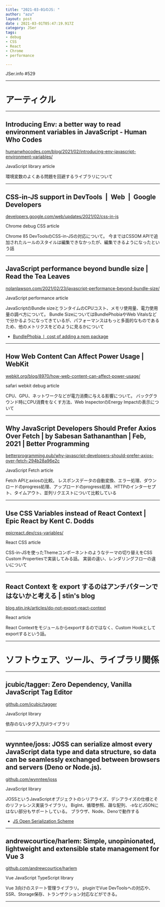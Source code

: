```yaml
---
title: "2021-03-01のJS: "
author: "azu"
layout: post
date : 2021-03-01T05:47:19.917Z
category: JSer
tags:
- debug
- CSS
- React
- Chrome
- performance

---
```


JSer.info #529

----

<h1 class="site-genre">アーティクル</h1>

----

## Introducing Env: a better way to read environment variables in JavaScript - Human Who Codes
[humanwhocodes.com/blog/2021/02/introducing-env-javascript-environment-variables/](https://humanwhocodes.com/blog/2021/02/introducing-env-javascript-environment-variables/ "Introducing Env: a better way to read environment variables in JavaScript - Human Who Codes")
<p class="jser-tags jser-tag-icon"><span class="jser-tag">JavaScript</span> <span class="jser-tag">library</span> <span class="jser-tag">article</span></p>

環境変数のよくある問題を回避するライブラリについて


----

## CSS-in-JS support in DevTools  |  Web  |  Google Developers
[developers.google.com/web/updates/2021/02/css-in-js](https://developers.google.com/web/updates/2021/02/css-in-js "CSS-in-JS support in DevTools  |  Web  |  Google Developers")
<p class="jser-tags jser-tag-icon"><span class="jser-tag">Chrome</span> <span class="jser-tag">debug</span> <span class="jser-tag">CSS</span> <span class="jser-tag">article</span></p>

Chrome 85 DevToolsのCSS-in-JSの対応について。
今まではCSSOM APIで追加されたルールのスタイルは編集できなかったが、編集できるようになったという話


----

## JavaScript performance beyond bundle size | Read the Tea Leaves
[nolanlawson.com/2021/02/23/javascript-performance-beyond-bundle-size/](https://nolanlawson.com/2021/02/23/javascript-performance-beyond-bundle-size/ "JavaScript performance beyond bundle size | Read the Tea Leaves")
<p class="jser-tags jser-tag-icon"><span class="jser-tag">JavaScript</span> <span class="jser-tag">performance</span> <span class="jser-tag">article</span></p>

JavaScriptのBundle sizeとランタイムのCPUコスト、メモリ使用量、電力使用量の調べ方について。
Bundle SizeについてはBundlePhobiaやWeb Vitalsなどで分かるようになってきているが、パフォーマンスはもっと多面的なものであるため、他のメトリクスをどのように見るかについて

- [BundlePhobia ❘ cost of adding a npm package](https://bundlephobia.com/ "BundlePhobia ❘ cost of adding a npm package")

----

## How Web Content Can Affect Power Usage | WebKit
[webkit.org/blog/8970/how-web-content-can-affect-power-usage/](https://webkit.org/blog/8970/how-web-content-can-affect-power-usage/ "How Web Content Can Affect Power Usage | WebKit")
<p class="jser-tags jser-tag-icon"><span class="jser-tag">safari</span> <span class="jser-tag">webkit</span> <span class="jser-tag">debug</span> <span class="jser-tag">article</span></p>

CPU、GPU、ネットワークなどが電力消費に与える影響について。
バックグラウンド時にCPU消費をなくす方法、Web InspectorのEnergy Impactの表示について


----

## Why JavaScript Developers Should Prefer Axios Over Fetch | by Sabesan Sathananthan | Feb, 2021 | Better Programming
[betterprogramming.pub/why-javascript-developers-should-prefer-axios-over-fetch-294b28a96e2c](https://betterprogramming.pub/why-javascript-developers-should-prefer-axios-over-fetch-294b28a96e2c "Why JavaScript Developers Should Prefer Axios Over Fetch | by Sabesan Sathananthan | Feb, 2021 | Better Programming")
<p class="jser-tags jser-tag-icon"><span class="jser-tag">JavaScript</span> <span class="jser-tag">Fetch</span> <span class="jser-tag">article</span></p>

Fetch APIとaxiosの比較。
レスポンスデータの自動変換、エラー処理、ダウンロードのprogress処理、アップロードのprogress処理、HTTPのインターセプト、タイムアウト、並列リクエストについて比較している


----

## Use CSS Variables instead of React Context | Epic React by Kent C. Dodds
[epicreact.dev/css-variables/](https://epicreact.dev/css-variables/ "Use CSS Variables instead of React Context | Epic React by Kent C. Dodds")
<p class="jser-tags jser-tag-icon"><span class="jser-tag">React</span> <span class="jser-tag">CSS</span> <span class="jser-tag">article</span></p>

CSS-in-JSを使ったThemeコンポーネントのようなテーマの切り替えをCSS Custom Propertiesで実装してみる話。
実装の違い、レンダリングフローの違いについて


----

## React Context を export するのはアンチパターンではないかと考える | stin&#039;s blog
[blog.stin.ink/articles/do-not-export-react-context](https://blog.stin.ink/articles/do-not-export-react-context "React Context を export するのはアンチパターンではないかと考える | stin&#039;s blog")
<p class="jser-tags jser-tag-icon"><span class="jser-tag">React</span> <span class="jser-tag">article</span></p>

React Contextをモジュールからexportするのではなく、Custom Hookとしてexportするという話。


----
<h1 class="site-genre">ソフトウェア、ツール、ライブラリ関係</h1>

----

## jcubic/tagger: Zero Dependency, Vanilla JavaScript Tag Editor
[github.com/jcubic/tagger](https://github.com/jcubic/tagger "jcubic/tagger: Zero Dependency, Vanilla JavaScript Tag Editor")
<p class="jser-tags jser-tag-icon"><span class="jser-tag">JavaScript</span> <span class="jser-tag">library</span></p>

依存のないタグ入力UIライブラリ


----

## wynntee/joss: JOSS can serialize almost every JavaScript data type and data structure, so data can be seamlessly exchanged between browsers and servers (Deno or Node.js).
[github.com/wynntee/joss](https://github.com/wynntee/joss "wynntee/joss: JOSS can serialize almost every JavaScript data type and data structure, so data can be seamlessly exchanged between browsers and servers (Deno or Node.js).")
<p class="jser-tags jser-tag-icon"><span class="jser-tag">JavaScript</span> <span class="jser-tag">library</span></p>

JOSSというJavaScriptオブジェクトのシリアライズ、デシアライズの仕様とそのリファレンス実装ライブラリ。
BigInt、循環参照、疎な配列、`-0`などJSONにはない部分もサポートしている。
ブラウザ、Node、Denoで動作する

- [JS Open Serialization Scheme](https://www.wynntee.com/projects/serialization/specification/index.html "JS Open Serialization Scheme")

----

## andrewcourtice/harlem: Simple, unopinionated, lightweight and extensible state management for Vue 3
[github.com/andrewcourtice/harlem](https://github.com/andrewcourtice/harlem "andrewcourtice/harlem: Simple, unopinionated, lightweight and extensible state management for Vue 3")
<p class="jser-tags jser-tag-icon"><span class="jser-tag">Vue</span> <span class="jser-tag">JavaScript</span> <span class="jser-tag">TypeScript</span> <span class="jser-tag">library</span></p>

Vue 3向けのステート管理ライブラリ。
pluginでVue DevToolsへの対応や、SSR、Storage保存、トランザクション対応などができる。


----
